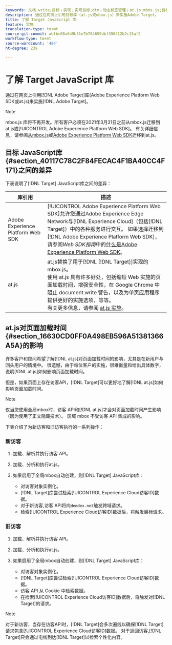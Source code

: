 ```yaml
---
keywords: 文档.write;目标；实现；实现目标;dtm；动态标签管理；at.js;mbox.js;目标.js;mbox;adobe experience platform web skd;aep web sdk;web sdk
description: 通过在网页上引用目标库（at.js或mbox.js）来实施Adobe Target。
title: 了解 Target JavaScript 库
feature: 实施
translation-type: tm+mt
source-git-commit: abfbc08a649b31e7b784659dbf390412b2c15af2
workflow-type: tm+mt
source-wordcount: '484'
ht-degree: 23%

---
```



# 了解 Target JavaScript 库

通过在网页上引用[!DNL Adobe Target]库(Adobe Experience Platform Web SDK或at.js)来实施[!DNL Adobe Target]。

>[!NOTE]
>
>mbox.js 库将不再开发。所有客户必须在2021年3月31日之前从mbox.js迁移到at.js或[!UICONTROL Adobe Experience Platform Web SDK]。 有关详细信息，请参阅[从mbox.js](/help/c-implementing-target/c-implementing-target-for-client-side-web/t-mbox-download/c-target-atjs-implementation/target-migrate-atjs.md#task_DE55DCE9AC2F49728395665DE1B1E6EA)或[Adobe Experience Platform Web SDK](/help/c-implementing-target/c-implementing-target-for-client-side-web/aep-web-sdk.md)迁移到at.js。

## 目标 JavaScript库{#section_40117C78C2F84FECAC4F1BA40CC4F171}之间的差异

下表说明了[!DNL Target] JavaScript库之间的差异：

| 库引用 | 描述 |
|--- |--- |
| Adobe Experience Platform Web SDK | [!UICONTROL Adobe Experience Platform Web SDK]允许您通过Adobe Experience Edge Network与[!DNL Experience Cloud]（包括[!DNL Target]）中的各种服务进行交互。 如果选择迁移到[!DNL Adobe Experience Platform Web SDK]，请参阅&#x200B;*Web SDK指南*&#x200B;中的[什么是Adobe Experience Platform Web SDK](/help/c-implementing-target/c-implementing-target-for-client-side-web/aep-web-sdk.md)。 |
| at.js | at.js替换了用于[!DNL [!DNL Target]]实现的mbox.js。<br>使用 at.js 具有许多好处，包括缩短 Web 实施的页面加载时间，增强安全性，在 Google Chrome 中阻止 document.write 警告，以及为单页应用程序提供更好的实施选项，等等。<br>有关更多信息，请参阅 [at.js 实施](/help/c-implementing-target/c-implementing-target-for-client-side-web/t-mbox-download/c-target-atjs-implementation/target-atjs-implementation.md)。 |

## at.js对页面加载时间{#section_16630CD0FF0A498EB596A51381366A5A}的影响

许多客户和顾问希望了解[!DNL at.js]对页面加载时间的影响，尤其是在新用户与回头用户的情境中。 很遗憾，由于每位客户的实施，很难衡量和给出具体数字，说明[!DNL at.js]如何影响页面加载时间。

但是，如果页面上存在访客API，[!DNL Target]可以更好地了解[!DNL at.js]如何影响页面加载时间。

>[!NOTE]
>
>仅当您使用全局mbox时，访客 API和[!DNL at.js]才会对页面加载时间产生影响（因为使用了正文隐藏技术）。 区域 mbox 不受访客 API 集成的影响。

下表介绍了为新访客和旧访客执行的一系列操作：

### 新访客

1. 加载、解析并执行访客 API。
1. 加载、分析和执行at.js。
1. 如果启用了全局mbox自动创建，则[!DNL Target] JavaScript库：

   * 对访客对象实例化。
   * [!DNL Target]库尝试检索[!UICONTROL Experience Cloud访客ID]数据。
   * 对于新访客,访客 API将向`demdex.net`触发跨域请求。
   * 检索[!UICONTROL Experience Cloud访客ID]数据后，将触发目标请求。

### 旧访客

1. 加载、解析并执行访客 API。
1. 加载、分析和执行at.js。
1. 如果启用了全局mbox自动创建，则[!DNL Target] JavaScript库：

   * 对访客对象实例化。
   * [!DNL Target]库尝试检索[!UICONTROL Experience Cloud访客ID]数据。
   * 访客 API 从 Cookie 中检索数据。
   * 在检索[!UICONTROL Experience Cloud访客ID]数据后，将触发对[!DNL Target]的请求。

>[!NOTE]
>
>对于新访客，当存在访客API时，[!DNL Target]会多次遍线以确保[!DNL Target]请求包含[!UICONTROL Experience Cloud访客ID]数据。 对于返回访客,[!DNL Target]只会通过电线到达[!DNL Target]以检索个性化内容。
